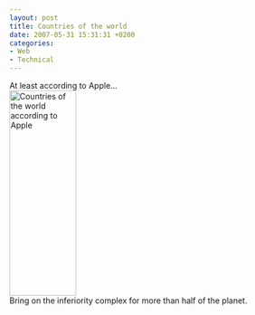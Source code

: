 ```yaml
---
layout: post
title: Countries of the world
date: 2007-05-31 15:31:31 +0200
categories:
- Web
- Technical
---
```

<p>At least according to Apple...<br />
<img src="http://www.rusiczki.net/blog/blogpics/countries-of-the-world.gif" width="118" height="363" alt="Countries of the world according to Apple" class="image" /><br />
Bring on the inferiority complex for more than half of the planet.</p>
